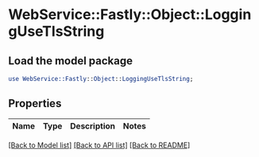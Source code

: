 # WebService::Fastly::Object::LoggingUseTlsString

## Load the model package
```perl
use WebService::Fastly::Object::LoggingUseTlsString;
```

## Properties
Name | Type | Description | Notes
------------ | ------------- | ------------- | -------------

[[Back to Model list]](../README.md#documentation-for-models) [[Back to API list]](../README.md#documentation-for-api-endpoints) [[Back to README]](../README.md)



